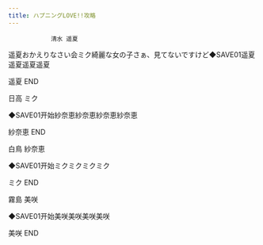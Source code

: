 ```yaml
---
title: ハプニングLOVE!!攻略
---
```


                清水 遥夏

遥夏おかえりなさい会ミク綺麗な女の子さぁ、見てないですけど◆SAVE01遥夏遥夏遥夏遥夏

遥夏 END

日高 ミク

◆SAVE01开始紗奈恵紗奈恵紗奈恵紗奈恵

紗奈恵 END

白鳥 紗奈恵

◆SAVE01开始ミクミクミクミク

ミク END

霧島 美咲

◆SAVE01开始美咲美咲美咲美咲

美咲 END
              
